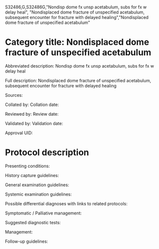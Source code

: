 S32486,G,S32486G,"Nondisp dome fx unsp acetabulum, subs for fx w delay heal", "Nondisplaced dome fracture of unspecified acetabulum, subsequent encounter for fracture with delayed healing","Nondisplaced dome fracture of unspecified acetabulum"
# Category title: Nondisplaced dome fracture of unspecified acetabulum

Abbreviated description: Nondisp dome fx unsp acetabulum, subs for fx w delay heal

Full description: Nondisplaced dome fracture of unspecified acetabulum, subsequent encounter for fracture with delayed healing

Sources:

Collated by:
Collation date:

Reviewed by:
Review date:

Validated by:
Validation date:

Approval UID:

# Protocol description

Presenting conditions:

History capture guidelines:

General examination guidelines:

Systemic examination guidelines:

Possible differential diagnoses with links to related protocols:

Symptomatic / Palliative management:

Suggested diagnostic tests:

Management:

Follow-up guidelines:
